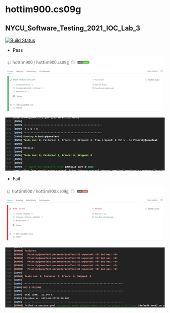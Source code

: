 # hottim900.cs09g
## NYCU_Software_Testing_2021_IOC_Lab_3

[![Build Status](https://travis-ci.com/hottim900/hottim900.cs09g.svg?branch=main)](https://travis-ci.com/hottim900/hottim900.cs09g)

- Pass

![](img/pass_board.png)

![](img/pass_info.png)

- Fail

![](img/fail_board.png)

![](img/fail_info.png)
